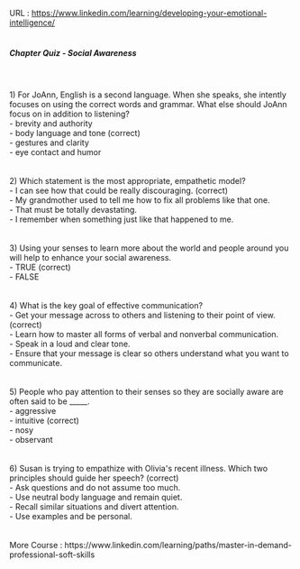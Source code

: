 URL : https://www.linkedin.com/learning/developing-your-emotional-intelligence/
<br/><br/>
<h5>Chapter Quiz - Social Awareness</h5>
<br/><br/>
1) For JoAnn, English is a second language. When she speaks, she intently focuses on using the correct words and grammar. What else should JoAnn focus on in addition to listening?<br/>
- brevity and authority<br/>
- body language and tone  (correct)<br/>
- gestures and clarity<br/>
- eye contact and humor<br/>
<br/><br/>
2) Which statement is the most appropriate, empathetic model?<br/>
- I can see how that could be really discouraging. (correct)<br/>
- My grandmother used to tell me how to fix all problems like that one.<br/>
- That must be totally devastating.<br/>
- I remember when something just like that happened to me. <br/>
<br/><br/>
3) Using your senses to learn more about the world and people around you will help to enhance your social awareness.<br/>
- TRUE (correct)<br/>
- FALSE <br/>
<br/><br/>
4) What is the key goal of effective communication?<br/>
- Get your message across to others and listening to their point of view. (correct)<br/>
- Learn how to master all forms of verbal and nonverbal communication.<br/>
- Speak in a loud and clear tone.<br/>
- Ensure that your message is clear so others understand what you want to communicate. <br/>
<br/><br/>
5) People who pay attention to their senses so they are socially aware are often said to be _____.<br/>
- aggressive<br/>
- intuitive (correct)<br/>
- nosy<br/>
- observant<br/>
<br/><br/>
6) Susan is trying to empathize with Olivia's recent illness. Which two principles should guide her speech?  (correct)<br/>
- Ask questions and do not assume too much.<br/>
- Use neutral body language and remain quiet.<br/>
- Recall similar situations and divert attention.<br/>
- Use examples and be personal.<br/>

<br/>
<br/>
More Course : https://www.linkedin.com/learning/paths/master-in-demand-professional-soft-skills